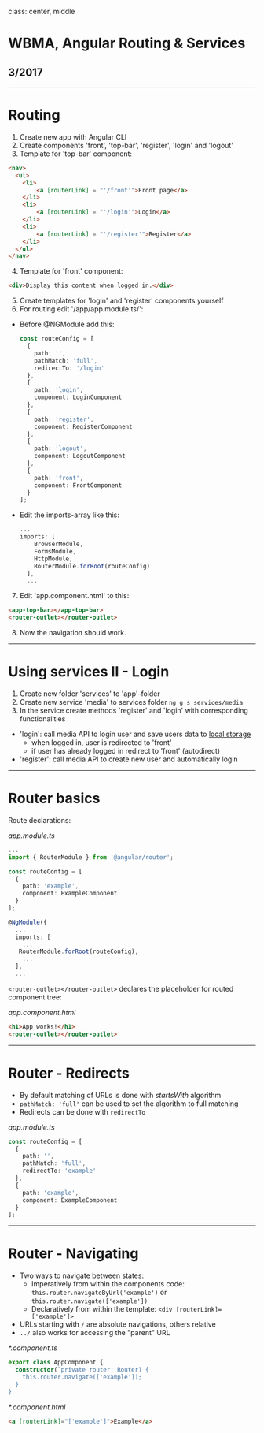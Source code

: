 class: center, middle

# WBMA, Angular Routing & Services

## 3/2017

---
# Routing

1. Create new app with Angular CLI
2. Create components 'front', 'top-bar', 'register', 'login' and 'logout'
3. Template for 'top-bar' component:

  ```html
  <nav>
    <ul>
      <li>
          <a [routerLink] = "'/front'">Front page</a>
      </li>
      <li>
          <a [routerLink] = "'/login'">Login</a>
      </li>
      <li>
          <a [routerLink] = "'/register'">Register</a>
      </li>
    </ul>
  </nav>
  ```
4. Template for 'front' component:

  ```html
  <div>Display this content when logged in.</div>
  ```
5. Create templates for 'login' and 'register' components yourself
6. For routing edit '/app/app.module.ts/':
- Before @NGModule add this:

  ```typescript
  const routeConfig = [
    {
      path: '',
      pathMatch: 'full',
      redirectTo: '/login'
    },
    {
      path: 'login',
      component: LoginComponent
    },
    {
      path: 'register',
      component: RegisterComponent
    },
    {
      path: 'logout',
      component: LogoutComponent
    },
    {
      path: 'front',
      component: FrontComponent
    }
  ];
  ```
- Edit the imports-array like this:

  ```typescript
  ...
  imports: [
      BrowserModule,
      FormsModule,
      HttpModule,
      RouterModule.forRoot(routeConfig)
    ],
    ...
  ```
7. Edit 'app.component.html' to this:

  ```html
  <app-top-bar></app-top-bar>
  <router-outlet></router-outlet>
  ```
8. Now the navigation should work.

___

# Using services II - Login

1. Create new folder 'services' to 'app'-folder
2. Create new service 'media' to services folder ```ng g s services/media```
3. In the service create methods 'register' and 'login' with corresponding functionalities
- 'login': call media API to login user and save users data to [local storage](http://www.w3schools.com/html/html5_webstorage.asp)
    - when logged in, user is redirected to 'front'
    - if user has already logged in redirect to 'front' (autodirect)
- 'register': call media API to create new user and automatically login


---
# Router basics

Route declarations:

_app.module.ts_
  ```typescript
  ...
  import { RouterModule } from '@angular/router';

  const routeConfig = [
    {
      path: 'example',
      component: ExampleComponent
    }
  ];

  @NgModule({
    ...
    imports: [
      ...
     RouterModule.forRoot(routeConfig),
      ...
    ],
    ...
  ```

`<router-outlet></router-outlet>` declares the placeholder for routed component tree:

_app.component.html_

  ```html
  <h1>App works!</h1>
  <router-outlet></router-outlet>
  ```

---

# Router - Redirects
- By default matching of URLs is done with _startsWith_ algorithm
- `pathMatch: 'full'` can be used to set the algorithm to full matching
- Redirects can be done with `redirectTo`

_app.module.ts_
  ```typescript
  const routeConfig = [
    {
      path: '',
      pathMatch: 'full',
      redirectTo: 'example'
    },
    {
      path: 'example',
      component: ExampleComponent
    }
  ];
  ```
---

# Router - Navigating
- Two ways to navigate between states:
    - Imperatively from within the components code: `this.router.navigateByUrl('example')` or `this.router.navigate(['example'])`
    - Declaratively from within the template: `<div [routerLink]=['example']>`
- URLs starting with `/` are absolute navigations, others relative
- `../` also works for accessing the "parent" URL

_*.component.ts_
  ```typescript
  export class AppComponent {
    constructor(`private router: Router) {
      this.router.navigate(['example']);
    }
  }
  ```

_*.component.html_
  ```html
  <a [routerLink]="['example']">Example</a>
